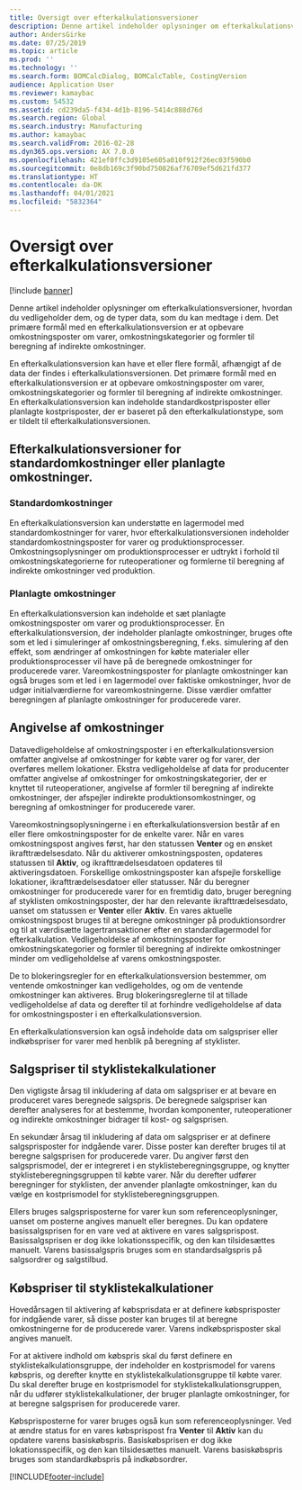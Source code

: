 ```yaml
---
title: Oversigt over efterkalkulationsversioner
description: Denne artikel indeholder oplysninger om efterkalkulationsversioner, hvordan du vedligeholder dem, og de typer data, som du kan medtage i dem. Det primære formål med en efterkalkulationsversion er at opbevare omkostningsposter om varer, omkostningskategorier og formler til beregning af indirekte omkostninger.
author: AndersGirke
ms.date: 07/25/2019
ms.topic: article
ms.prod: ''
ms.technology: ''
ms.search.form: BOMCalcDialog, BOMCalcTable, CostingVersion
audience: Application User
ms.reviewer: kamaybac
ms.custom: 54532
ms.assetid: cd239da5-f434-4d1b-8196-5414c888d76d
ms.search.region: Global
ms.search.industry: Manufacturing
ms.author: kamaybac
ms.search.validFrom: 2016-02-28
ms.dyn365.ops.version: AX 7.0.0
ms.openlocfilehash: 421ef0ffc3d9105e605a010f912f26ec03f590b0
ms.sourcegitcommit: 0e8db169c3f90bd750826af76709ef5d621fd377
ms.translationtype: HT
ms.contentlocale: da-DK
ms.lasthandoff: 04/01/2021
ms.locfileid: "5832364"
---
```

# <a name="costing-versions-overview"></a>Oversigt over efterkalkulationsversioner

[!include [banner](../includes/banner.md)]

Denne artikel indeholder oplysninger om efterkalkulationsversioner, hvordan du vedligeholder dem, og de typer data, som du kan medtage i dem. Det primære formål med en efterkalkulationsversion er at opbevare omkostningsposter om varer, omkostningskategorier og formler til beregning af indirekte omkostninger.

En efterkalkulationsversion kan have et eller flere formål, afhængigt af de data der findes i efterkalkulationsversionen. Det primære formål med en efterkalkulationsversion er at opbevare omkostningsposter om varer, omkostningskategorier og formler til beregning af indirekte omkostninger. En efterkalkulationsversion kan indeholde standardkostprisposter eller planlagte kostprisposter, der er baseret på den efterkalkulationstype, som er tildelt til efterkalkulationsversionen.

## <a name="costing-versions-for-standard-or-planned-costs"></a>Efterkalkulationsversioner for standardomkostninger eller planlagte omkostninger.
### <a name="standard-costs"></a>Standardomkostninger

En efterkalkulationsversion kan understøtte en lagermodel med standardomkostninger for varer, hvor efterkalkulationsversionen indeholder standardomkostningsposter for varer og produktionsprocesser. Omkostningsoplysninger om produktionsprocesser er udtrykt i forhold til omkostningskategorierne for ruteoperationer og formlerne til beregning af indirekte omkostninger ved produktion.

### <a name="planned-costs"></a>Planlagte omkostninger

En efterkalkulationsversion kan indeholde et sæt planlagte omkostningsposter om varer og produktionsprocesser. En efterkalkulationsversion, der indeholder planlagte omkostninger, bruges ofte som et led i simuleringer af omkostningsberegning, f.eks. simulering af den effekt, som ændringer af omkostningen for købte materialer eller produktionsprocesser vil have på de beregnede omkostninger for producerede varer. Vareomkostningsposter for planlagte omkostninger kan også bruges som et led i en lagermodel over faktiske omkostninger, hvor de udgør initialværdierne for vareomkostningerne. Disse værdier omfatter beregningen af planlagte omkostninger for producerede varer.

## <a name="entering-costs"></a>Angivelse af omkostninger
Datavedligeholdelse af omkostningsposter i en efterkalkulationsversion omfatter angivelse af omkostninger for købte varer og for varer, der overføres mellem lokationer. Ekstra vedligeholdelse af data for producenter omfatter angivelse af omkostninger for omkostningskategorier, der er knyttet til ruteoperationer, angivelse af formler til beregning af indirekte omkostninger, der afspejler indirekte produktionsomkostninger, og beregning af omkostninger for producerede varer. 

Vareomkostningsoplysningerne i en efterkalkulationsversion består af en eller flere omkostningsposter for de enkelte varer. Når en vares omkostningspost angives først, har den statussen **Venter** og en ønsket ikrafttrædelsesdato. Når du aktiverer omkostningsposten, opdateres statussen til **Aktiv**, og ikrafttrædelsesdatoen opdateres til aktiveringsdatoen. Forskellige omkostningsposter kan afspejle forskellige lokationer, ikrafttrædelsesdatoer eller statusser. Når du beregner omkostninger for producerede varer for en fremtidig dato, bruger beregning af styklisten omkostningsposter, der har den relevante ikrafttrædelsesdato, uanset om statussen er **Venter** eller **Aktiv**. En vares aktuelle omkostningspost bruges til at beregne omkostninger på produktionsordrer og til at værdisætte lagertransaktioner efter en standardlagermodel for efterkalkulation. Vedligeholdelse af omkostningsposter for omkostningskategorier og formler til beregning af indirekte omkostninger minder om vedligeholdelse af varens omkostningsposter. 

De to blokeringsregler for en efterkalkulationsversion bestemmer, om ventende omkostninger kan vedligeholdes, og om de ventende omkostninger kan aktiveres. Brug blokeringsreglerne til at tillade vedligeholdelse af data og derefter til at forhindre vedligeholdelse af data for omkostningsposter i en efterkalkulationsversion. 

En efterkalkulationsversion kan også indeholde data om salgspriser eller indkøbspriser for varer med henblik på beregning af styklister.

## <a name="item-sales-prices-for-bom-calculations"></a>Salgspriser til styklistekalkulationer
Den vigtigste årsag til inkludering af data om salgspriser er at bevare en produceret vares beregnede salgspris. De beregnede salgspriser kan derefter analyseres for at bestemme, hvordan komponenter, ruteoperationer og indirekte omkostninger bidrager til kost- og salgsprisen. 

En sekundær årsag til inkludering af data om salgspriser er at definere salgsprisposter for indgående varer. Disse poster kan derefter bruges til at beregne salgsprisen for producerede varer. Du angiver først den salgsprismodel, der er integreret i en styklisteberegningsgruppe, og knytter styklisteberegningsgruppen til købte varer. Når du derefter udfører beregninger for styklisten, der anvender planlagte omkostninger, kan du vælge en kostprismodel for styklisteberegningsgruppen. 

Ellers bruges salgsprisposterne for varer kun som referenceoplysninger, uanset om posterne angives manuelt eller beregnes. Du kan opdatere basissalgsprisen for en vare ved at aktivere en vares salgsprispost. Basissalgsprisen er dog ikke lokationsspecifik, og den kan tilsidesættes manuelt. Varens basissalgspris bruges som en standardsalgspris på salgsordrer og salgstilbud.

## <a name="item-purchase-prices-for-bom-calculations"></a>Købspriser til styklistekalkulationer
Hovedårsagen til aktivering af købsprisdata er at definere købsprisposter for indgående varer, så disse poster kan bruges til at beregne omkostningerne for de producerede varer. Varens indkøbsprisposter skal angives manuelt. 

For at aktivere indhold om købspris skal du først definere en styklistekalkulationsgruppe, der indeholder en kostprismodel for varens købspris, og derefter knytte en styklistekalkulationsgruppe til købte varer. Du skal derefter bruge en kostprismodel for styklistekalkulationsgruppen, når du udfører styklistekalkulationer, der bruger planlagte omkostninger, for at beregne salgsprisen for producerede varer. 

Købsprisposterne for varer bruges også kun som referenceoplysninger. Ved at ændre status for en vares købsprispost fra **Venter** til **Aktiv** kan du opdatere varens basiskøbspris. Basiskøbsprisen er dog ikke lokationsspecifik, og den kan tilsidesættes manuelt. Varens basiskøbspris bruges som standardkøbspris på indkøbsordrer.





[!INCLUDE[footer-include](../../includes/footer-banner.md)]